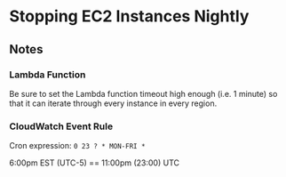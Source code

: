 # Stopping EC2 Instances Nightly

## Notes

### Lambda Function

Be sure to set the Lambda function timeout high enough (i.e. 1 minute) so that it can iterate through every instance in every region.

### CloudWatch Event Rule

Cron expression: `0 23 ? * MON-FRI *`

6:00pm EST (UTC-5) == 11:00pm (23:00) UTC
